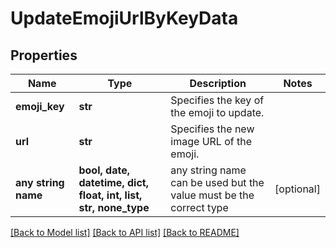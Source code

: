 # UpdateEmojiUrlByKeyData


## Properties
Name | Type | Description | Notes
------------ | ------------- | ------------- | -------------
**emoji_key** | **str** | Specifies the key of the emoji to update. | 
**url** | **str** | Specifies the new image URL of the emoji. | 
**any string name** | **bool, date, datetime, dict, float, int, list, str, none_type** | any string name can be used but the value must be the correct type | [optional]

[[Back to Model list]](../README.md#documentation-for-models) [[Back to API list]](../README.md#documentation-for-api-endpoints) [[Back to README]](../README.md)


